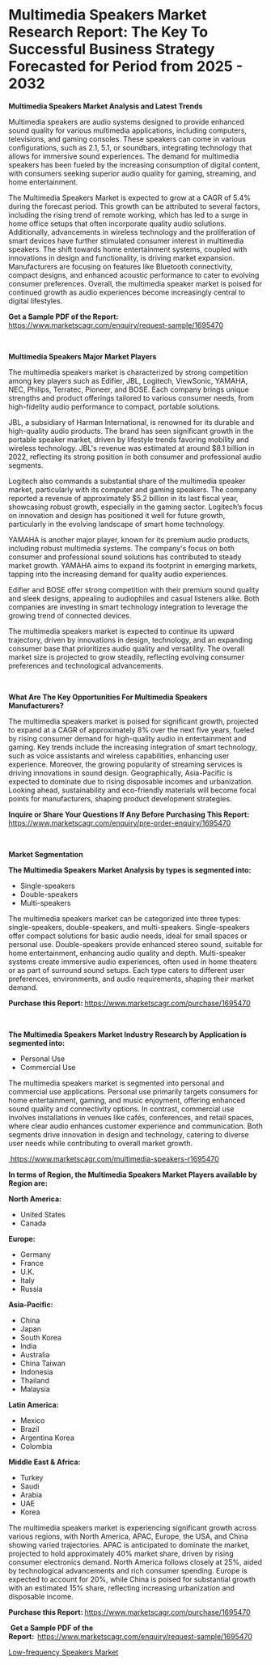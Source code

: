 <p><h1>Multimedia Speakers Market Research Report: The Key To Successful Business Strategy Forecasted for Period from 2025 - 2032</h1></p><p><strong>Multimedia Speakers Market Analysis and Latest Trends</strong></p>
<p><p>Multimedia speakers are audio systems designed to provide enhanced sound quality for various multimedia applications, including computers, televisions, and gaming consoles. These speakers can come in various configurations, such as 2.1, 5.1, or soundbars, integrating technology that allows for immersive sound experiences. The demand for multimedia speakers has been fueled by the increasing consumption of digital content, with consumers seeking superior audio quality for gaming, streaming, and home entertainment.</p><p>The Multimedia Speakers Market is expected to grow at a CAGR of 5.4% during the forecast period. This growth can be attributed to several factors, including the rising trend of remote working, which has led to a surge in home office setups that often incorporate quality audio solutions. Additionally, advancements in wireless technology and the proliferation of smart devices have further stimulated consumer interest in multimedia speakers. The shift towards home entertainment systems, coupled with innovations in design and functionality, is driving market expansion. Manufacturers are focusing on features like Bluetooth connectivity, compact designs, and enhanced acoustic performance to cater to evolving consumer preferences. Overall, the multimedia speaker market is poised for continued growth as audio experiences become increasingly central to digital lifestyles.</p></p>
<p><strong>Get a Sample PDF of the Report:&nbsp;</strong> <a href="https://www.marketscagr.com/enquiry/request-sample/1695470?utm_campaign=1909&utm_medium=2&utm_source=Github&utm_content=ia&utm_term=08012025&utm_id=multimedia-speakers">https://www.marketscagr.com/enquiry/request-sample/1695470</a></p>
<p>&nbsp;</p>
<p><strong>Multimedia Speakers Major Market Players</strong></p>
<p><p>The multimedia speakers market is characterized by strong competition among key players such as Edifier, JBL, Logitech, ViewSonic, YAMAHA, NEC, Philips, Terratec, Pioneer, and BOSE. Each company brings unique strengths and product offerings tailored to various consumer needs, from high-fidelity audio performance to compact, portable solutions.</p><p>JBL, a subsidiary of Harman International, is renowned for its durable and high-quality audio products. The brand has seen significant growth in the portable speaker market, driven by lifestyle trends favoring mobility and wireless technology. JBL's revenue was estimated at around $8.1 billion in 2022, reflecting its strong position in both consumer and professional audio segments.</p><p>Logitech also commands a substantial share of the multimedia speaker market, particularly with its computer and gaming speakers. The company reported a revenue of approximately $5.2 billion in its last fiscal year, showcasing robust growth, especially in the gaming sector. Logitech’s focus on innovation and design has positioned it well for future growth, particularly in the evolving landscape of smart home technology.</p><p>YAMAHA is another major player, known for its premium audio products, including robust multimedia systems. The company's focus on both consumer and professional sound solutions has contributed to steady market growth. YAMAHA aims to expand its footprint in emerging markets, tapping into the increasing demand for quality audio experiences.</p><p>Edifier and BOSE offer strong competition with their premium sound quality and sleek designs, appealing to audiophiles and casual listeners alike. Both companies are investing in smart technology integration to leverage the growing trend of connected devices.</p><p>The multimedia speakers market is expected to continue its upward trajectory, driven by innovations in design, technology, and an expanding consumer base that prioritizes audio quality and versatility. The overall market size is projected to grow steadily, reflecting evolving consumer preferences and technological advancements.</p></p>
<p>&nbsp;</p>
<p><strong>What Are The Key Opportunities For Multimedia Speakers Manufacturers?</strong></p>
<p><p>The multimedia speakers market is poised for significant growth, projected to expand at a CAGR of approximately 8% over the next five years, fueled by rising consumer demand for high-quality audio in entertainment and gaming. Key trends include the increasing integration of smart technology, such as voice assistants and wireless capabilities, enhancing user experience. Moreover, the growing popularity of streaming services is driving innovations in sound design. Geographically, Asia-Pacific is expected to dominate due to rising disposable incomes and urbanization. Looking ahead, sustainability and eco-friendly materials will become focal points for manufacturers, shaping product development strategies.</p></p>
<p><strong>Inquire or Share Your Questions If Any Before Purchasing This Report:</strong> <a href="https://www.marketscagr.com/enquiry/pre-order-enquiry/1695470?utm_campaign=1909&utm_medium=2&utm_source=Github&utm_content=ia&utm_term=08012025&utm_id=multimedia-speakers">https://www.marketscagr.com/enquiry/pre-order-enquiry/1695470</a></p>
<p>&nbsp;</p>
<p><strong>Market Segmentation</strong></p>
<p><strong>The Multimedia Speakers Market Analysis by types is segmented into:</strong></p>
<p><ul><li>Single-speakers</li><li>Double-speakers</li><li>Multi-speakers</li></ul></p>
<p><p>The multimedia speakers market can be categorized into three types: single-speakers, double-speakers, and multi-speakers. Single-speakers offer compact solutions for basic audio needs, ideal for small spaces or personal use. Double-speakers provide enhanced stereo sound, suitable for home entertainment, enhancing audio quality and depth. Multi-speaker systems create immersive audio experiences, often used in home theaters or as part of surround sound setups. Each type caters to different user preferences, environments, and audio requirements, shaping their market demand.</p></p>
<p><strong>Purchase this Report:&nbsp;</strong><a href="https://www.marketscagr.com/purchase/1695470?utm_campaign=1909&utm_medium=2&utm_source=Github&utm_content=ia&utm_term=08012025&utm_id=multimedia-speakers">https://www.marketscagr.com/purchase/1695470</a></p>
<p>&nbsp;</p>
<p><strong>The Multimedia Speakers Market Industry Research by Application is segmented into:</strong></p>
<p><ul><li>Personal Use</li><li>Commercial Use</li></ul></p>
<p><p>The multimedia speakers market is segmented into personal and commercial use applications. Personal use primarily targets consumers for home entertainment, gaming, and music enjoyment, offering enhanced sound quality and connectivity options. In contrast, commercial use involves installations in venues like cafés, conferences, and retail spaces, where clear audio enhances customer experience and communication. Both segments drive innovation in design and technology, catering to diverse user needs while contributing to overall market growth.</p></p>
<p><a href="https://www.marketscagr.com/multimedia-speakers-r1695470?utm_campaign=1909&utm_medium=2&utm_source=Github&utm_content=ia&utm_term=08012025&utm_id=multimedia-speakers">&nbsp;https://www.marketscagr.com/multimedia-speakers-r1695470</a></p>
<p><strong>In terms of Region, the Multimedia Speakers Market Players available by Region are:</strong></p>
<p>
    <p> <strong> North America: </strong>
        <ul>
            <li>United States</li>
            <li>Canada</li>
        </ul>
        </p> 
    <p> <strong> Europe: </strong>
        <ul>
            <li>Germany</li>
            <li>France</li>
            <li>U.K.</li>
            <li>Italy</li>
            <li>Russia</li>
        </ul>
        </p> 
    <p> <strong> Asia-Pacific: </strong>
        <ul>
            <li>China</li>
            <li>Japan</li>
            <li>South Korea</li>
            <li>India</li>
            <li>Australia</li>
            <li>China Taiwan</li>
            <li>Indonesia</li>
            <li>Thailand</li>
            <li>Malaysia</li>
        </ul>
        </p> 
    <p> <strong> Latin America: </strong>
        <ul>
            <li>Mexico</li>
            <li>Brazil</li>
            <li>Argentina Korea</li>
            <li>Colombia</li>
        </ul>
        </p> 
    <p> <strong> Middle East & Africa: </strong>
        <ul>
            <li>Turkey</li>
            <li>Saudi</li>
            <li>Arabia</li>
            <li>UAE</li>
            <li>Korea</li>
        </ul>
    </p>
    </p>
<p><p>The multimedia speakers market is experiencing significant growth across various regions, with North America, APAC, Europe, the USA, and China showing varied trajectories. APAC is anticipated to dominate the market, projected to hold approximately 40% market share, driven by rising consumer electronics demand. North America follows closely at 25%, aided by technological advancements and rich consumer spending. Europe is expected to account for 20%, while China is poised for substantial growth with an estimated 15% share, reflecting increasing urbanization and disposable income.</p></p>
<p><strong>Purchase this Report: </strong><a href="https://www.marketscagr.com/purchase/1695470?utm_campaign=1909&utm_medium=2&utm_source=Github&utm_content=ia&utm_term=08012025&utm_id=multimedia-speakers">https://www.marketscagr.com/purchase/1695470</a></p>
<p>&nbsp;<strong>Get a Sample PDF of the Report:&nbsp;&nbsp;</strong><a href="https://www.marketscagr.com/enquiry/request-sample/1695470?utm_campaign=1909&utm_medium=2&utm_source=Github&utm_content=ia&utm_term=08012025&utm_id=multimedia-speakers">https://www.marketscagr.com/enquiry/request-sample/1695470</a></p>
<p><strong></strong></p>
<p><p><a href="https://github.com/vimar16th/Market-Research-Report-List-7/blob/main/low-frequency-speakers-market.md?utm_campaign=1909&utm_medium=2&utm_source=Github&utm_content=ia&utm_term=08012025&utm_id=multimedia-speakers">Low-frequency Speakers Market</a></p></p>